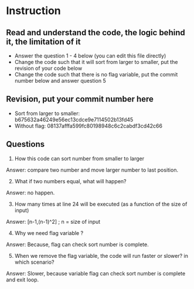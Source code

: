﻿# Instruction

## Read and understand the code, the logic behind it, the limitation of it
* Answer the question 1 - 4 below (you can edit this file directly)
* Change the code such that it will sort from larger to smaller, put the revision of your code below
* Change the code such that there is no flag variable, put the commit number below and answer question 5 


## Revision, put your commit number here
* Sort from larger to smaller: b675632a46249e56ec13cdce9e7114502b13fd45
* Without flag: 08137afffa599fc80198948c6c2cabdf3cd42c66

## Questions
1. How this code can sort number from smaller to larger
 
Answer: compare two number and move larger number to last position.

2. What if two numbers equal, what will happen? 

Answer: no happen.

3. How many times at line 24 will be executed (as a function of the size of input) 

Answer: [n-1,(n-1)^2] ; n = size of input

4. Why we need flag variable ? 

Answer: Because, flag can check sort number is complete.

5. When we remove the flag variable, the code will run faster or slower? in which scenario? 

Answer: Slower, because variable flag can check sort number is complete and exit loop.